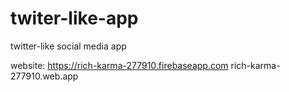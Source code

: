 # twiter-like-app
twitter-like social media app

website: 
  https://rich-karma-277910.firebaseapp.com
  rich-karma-277910.web.app
